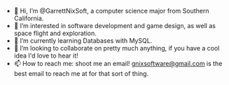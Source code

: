 - 👋 Hi, I’m @GarrettNixSoft, a computer science major from Southern California.
- 👀 I’m interested in software development and game design, as well as space flight and exploration.
- 🌱 I’m currently learning Databases with MySQL.
- 💞️ I’m looking to collaborate on pretty much anything, if you have a cool idea I'd love to hear it!
- 📫 How to reach me: shoot me an email! gnixsoftware@gmail.com is the best email to reach me at for that sort of thing.

<!---
GarrettNixSoft/GarrettNixSoft is a ✨ special ✨ repository because its `README.md` (this file) appears on your GitHub profile.
You can click the Preview link to take a look at your changes.
--->
